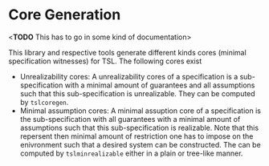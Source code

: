 # Core Generation

<**TODO** This has to go in some kind of documentation>

This library and respective tools generate different kinds cores (minimal 
specification witnesses) for TSL. The following cores exist

* Unrealizability cores: A unrealizability cores of a specification is a 
  sub-specification with a minimal amount of guarantees and all assumptions 
  such that this sub-specification is unrealizable. 
  They can be computed by ``tslcoregen``.
* Minimal assumption cores: A minimal assuption core of a specification is the 
  sub-specification with all guarantees with a minimal amount of assumptions 
  such that this sub-specification is realizable.
  Note that this repersent then minimal amount of restriction one has to impose
  on the enivronment such that a desired system can be constructed. 
  The can be computed by ``tslminrealizable`` either in a plain or tree-like
  manner.


